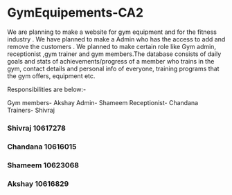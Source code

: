 # GymEquipements-CA2
We are planning to make a website for gym equipment and for the fitness industry . We have planned to make a Admin who has the access to add and remove the customers .
We planned to make certain role like Gym admin, receptionist ,gym trainer and gym members.The database consists of daily goals and stats of achievements/progress of a member who trains in the gym, contact details and personal info of everyone, training programs that the gym offers, equipment etc.

Responsibilities are below:-

Gym members- Akshay
Admin- Shameem
Receptionist- Chandana
Trainers- Shivraj

### Shivraj 10617278
### Chandana 10616015
### Shameem 10623068
### Akshay 10616829
